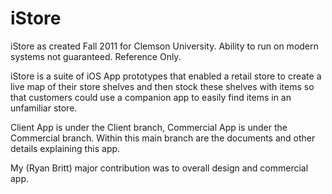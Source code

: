 iStore
======

iStore as created Fall 2011 for Clemson University. Ability to run on modern systems not guaranteed. Reference Only.

iStore is a suite of iOS App prototypes that enabled a retail store to create a live map of their store shelves and then stock these shelves with items so that customers could use a companion app to easily find items in an unfamiliar store.

Client App is under the Client branch, Commercial App is under the Commercial branch. Within this main branch are the documents and other details explaining this app.

 My (Ryan Britt) major contribution was to overall design and commercial app.
